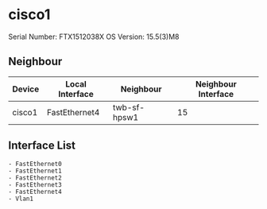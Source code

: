 # cisco1

Serial Number: FTX1512038X
OS Version: 15.5(3)M8

## Neighbour

| Device | Local Interface | Neighbour | Neighbour Interface |
|--------|-----------------|-----------|---------------------|
| cisco1 | FastEthernet4 | twb-sf-hpsw1 | 15 |

## Interface List
    - FastEthernet0
    - FastEthernet1
    - FastEthernet2
    - FastEthernet3
    - FastEthernet4
    - Vlan1

